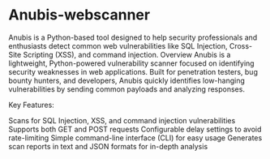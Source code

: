 # Anubis-webscanner
Anubis is a Python-based tool designed to help security professionals and enthusiasts detect common web vulnerabilities like SQL Injection, Cross-Site Scripting (XSS), and command injection.
Overview
Anubis is a lightweight, Python-powered vulnerability scanner focused on identifying security weaknesses in web applications. Built for penetration testers, bug bounty hunters, and developers, Anubis quickly identifies low-hanging vulnerabilities by sending common payloads and analyzing responses.

Key Features:

Scans for SQL Injection, XSS, and command injection vulnerabilities
Supports both GET and POST requests
Configurable delay settings to avoid rate-limiting
Simple command-line interface (CLI) for easy usage
Generates scan reports in text and JSON formats for in-depth analysis
